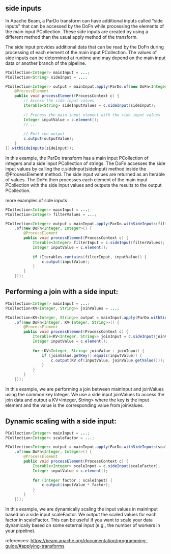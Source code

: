 
## side inputs

In Apache Beam, a ParDo transform can have additional inputs called "side inputs" that can be accessed by the DoFn while processing the elements of the main input PCollection. These side inputs are created by using a different method than the usual apply method of the transform.

The side input provides additional data that can be read by the DoFn during processing of each element of the main input PCollection. The values of side inputs can be determined at runtime and may depend on the main input data or another branch of the pipeline.

```java
PCollection<Integer> mainInput = ...;
PCollection<String> sideInput = ...;

PCollection<Integer> output = mainInput.apply(ParDo.of(new DoFn<Integer, Integer>() {
    @ProcessElement
    public void processElement(ProcessContext c) {
        // Access the side input values
        Iterable<String> sideInputValues = c.sideInput(sideInput);
        
        // Process the main input element with the side input values
        Integer inputValue = c.element();
        // ...
        
        // Emit the output
        c.output(outputValue);
    }
}).withSideInputs(sideInput));
```

In this example, the ParDo transform has a main input PCollection of integers and a side input PCollection of strings. The DoFn accesses the side input values by calling the c.sideInput(sideInput) method inside the @ProcessElement method. The side input values are returned as an Iterable of values. The DoFn then processes each element of the main input PCollection with the side input values and outputs the results to the output PCollection.

more examples of side inputs

```java
PCollection<Integer> mainInput = ...;
PCollection<Integer> filterValues = ...;

PCollection<Integer> output = mainInput.apply(ParDo.withSideInputs(filterValues)
    .of(new DoFn<Integer, Integer>() {
        @ProcessElement
        public void processElement(ProcessContext c) {
            Iterable<Integer> filterInput = c.sideInput(filterValues);
            Integer inputValue = c.element();
            
            if (Iterables.contains(filterInput, inputValue)) {
                c.output(inputValue);
            }
        }
    }));
```

## Performing a join with a side input:


```java
PCollection<Integer> mainInput = ...;
PCollection<KV<Integer, String>> joinValues = ...;

PCollection<KV<Integer, String>> output = mainInput.apply(ParDo.withSideInputs(joinValues)
    .of(new DoFn<Integer, KV<Integer, String>>() {
        @ProcessElement
        public void processElement(ProcessContext c) {
            Iterable<KV<Integer, String>> joinInput = c.sideInput(joinValues);
            Integer inputValue = c.element();
            
            for (KV<Integer, String> joinValue : joinInput) {
                if (joinValue.getKey().equals(inputValue)) {
                    c.output(KV.of(inputValue, joinValue.getValue()));
                }
            }
        }
    }));

```
In this example, we are performing a join between mainInput and joinValues using the common key Integer. We use a side input joinValues to access the join data and output a KV<Integer, String> where the key is the input element and the value is the corresponding value from joinValues.


## Dynamic scaling with a side input:

```java
PCollection<Integer> mainInput = ...;
PCollection<Integer> scaleFactor = ...;

PCollection<Integer> output = mainInput.apply(ParDo.withSideInputs(scaleFactor)
    .of(new DoFn<Integer, Integer>() {
        @ProcessElement
        public void processElement(ProcessContext c) {
            Iterable<Integer> scaleInput = c.sideInput(scaleFactor);
            Integer inputValue = c.element();
            
            for (Integer factor : scaleInput) {
                c.output(inputValue * factor);
            }
        }
    }));
```

In this example, we are dynamically scaling the input values in mainInput based on a side input scaleFactor. We output the scaled values for each factor in scaleFactor. This can be useful if you want to scale your data dynamically based on some external input (e.g., the number of workers in your pipeline).

references: 
https://beam.apache.org/documentation/programming-guide/#applying-transforms